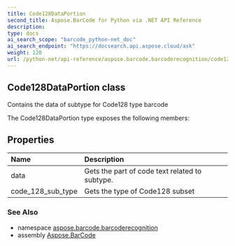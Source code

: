 ```yaml
---
title: Code128DataPortion
second_title: Aspose.BarCode for Python via .NET API Reference
description: 
type: docs
ai_search_scope: "barcode_python-net_doc"
ai_search_endpoint: "https://docsearch.api.aspose.cloud/ask"
weight: 120
url: /python-net/api-reference/aspose.barcode.barcoderecognition/code128dataportion/
---
```


## Code128DataPortion class

Contains the data of subtype for Code128 type barcode

The Code128DataPortion type exposes the following members:
## Properties
| Name | Description |
| :- | :- |
|data|Gets the part of code text related to subtype.|
|code_128_sub_type|Gets the type of Code128 subset|

### See Also

* namespace [aspose.barcode.barcoderecognition](/barcode/python-net/api-reference/aspose.barcode.barcoderecognition/)
* assembly [Aspose.BarCode](/barcode/python-net/api-reference/)

